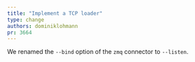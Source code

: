 ```yaml
---
title: "Implement a TCP loader"
type: change
authors: dominiklohmann
pr: 3664
---
```


We renamed the `--bind` option of the `zmq` connector
to `--listen`.
